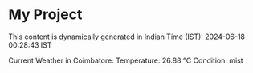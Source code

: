 # My Project

This content is dynamically generated in Indian Time (IST): 2024-06-18 00:28:43 IST


Current Weather in Coimbatore:
Temperature: 26.88 °C
Condition: mist
